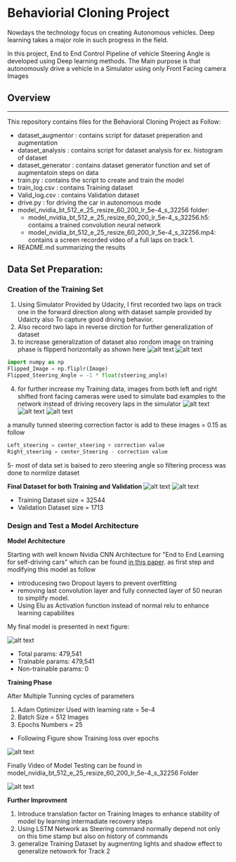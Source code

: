 # Behaviorial Cloning Project

Nowdays the technology focus on creating  Autonomous vehicles. Deep learning takes a major role in such progress in the field.

In this project, End to End Control Pipeline of vehicle Steering Angle is developed using Deep learning methods. The Main purpose is that autonomously drive a vehicle in a Simulator using only Front Facing camera Images


[//]: # (Image References)

[image1]: ./readme_images/normal.png "Normal Sample of center Camera Image"
[image2]: ./readme_images/flipped.png "Flipped Sample of center Camera Image"
[image3]: ./readme_images/center.jpg "Center Camera image with Steering angle = 0.0"
[image4]: ./readme_images/left.jpg "Left Camera image with Steering angle = 0.15"
[image5]: ./readme_images/right.jpg "Right Camera image with Steering angle = -0.15"
[image6]: ./readme_images/model.png "Custom Nvidia Model"
[image7]: ./model_nvidia_bt_512_e_25_resize_60_200_lr_5e-4_s_32256/model_nvidia_bt_512_e_25_resize_60_200_lr_5e-4_s_32256.png "Training Loss"
[image8]: ./readme_images/Training_dataset_Steering_command_Histogram.png "Training dataset Steering command Histogram"
[image9]: ./readme_images/Validation_dataset_Steering_command_Histogram.png "Validation dataset Steering command Histogram"
[image10]: ./readme_images/auto.gif "Testing Model"

## Overview
---
This repository contains files for the Behavioral Cloning Project as Follow:

* dataset_augmentor : contains script for dataset preperation and augmentation
* dataset_analysis : contains script for dataset analysis for ex. histogram of dataset
* dataset_generator : contains dataset generator function and set of augmentatoin steps on data
* train.py : contains the script to create and train the model
* train_log.csv : contains Training dataset 
* Valid_log.csv : contains Validation dataset
* drive.py : for driving the car in autonomous mode
* model_nvidia_bt_512_e_25_resize_60_200_lr_5e-4_s_32256 folder:
  * model_nvidia_bt_512_e_25_resize_60_200_lr_5e-4_s_32256.h5: contains a trained convolution neural network 
  * model_nvidia_bt_512_e_25_resize_60_200_lr_5e-4_s_32256.mp4: contains a screen recorded video of a full laps on track 1.
* README.md summarizing the results


## Data Set Preparation:
### Creation of the Training Set

1. Using Simulator Provided by Udacity, I first recorded two laps on track one in the forward direction along with dataset sample provided by Udaicty also To capture good driving behavior.
2. Also record two laps in reverse dirction for further generalization of dataset
3. to increase generalization of dataset also rondom image on training phase is flipperd horizontally as shown here
![alt text][image1] ![alt text][image2]

```python
import numpy as np
Flipped_Image = np.fliplr(Image)
Flipped_Steering_Angle = -1 * float(steering_angle)
```
4. for further increase my Training data, images from both left and right shifted front facing cameras were used to simulate bad examples to the network instead of driving recovery laps in the simulator
![alt text][image4] ![alt text][image3] ![alt text][image5]

a manully tunned steering correction factor is add to these images = 0.15 as follow

```python
Left_steering = center_steering + correction value
Right_steering = center_Steering - correction value
```
5- most of data set is baised to zero steering angle so filtering process was done to normlize dataset 

__Final Dataset for both Training and Validation__
![alt text][image8]
![alt text][image9] 

* Training Dataset size = 32544
* Validation Dataset size = 1713

### Design and Test a Model Architecture

__Model Architecture__

Starting with well known Nvidia CNN Architecture for "End to End Learning for self-driving cars" which can be found [in this paper](https://images.nvidia.com/content/tegra/automotive/images/2016/solutions/pdf/end-to-end-dl-using-px.pdf). as first step and modifying this model as follow
* introducesing two Dropout layers to prevent overfitting 
* removing last convolution layer and fully connected layer of 50 neuran to simplify model. 
* Using Elu as Activation function instead of normal relu to enhance learning capabilites

My final model is presented in next figure:

![alt text][image6]

* Total params: 479,541
* Trainable params: 479,541
* Non-trainable params: 0

__Training Phase__ 

After Multiple Tunning cycles of parameters
1. Adam Optimizer Used with learning rate = 5e-4
2. Batch Size = 512 Images
3. Epochs Numbers = 25
* Following Figure show Training loss over epochs

![alt text][image7]

Finally Video of Model Testing can be found in model_nvidia_bt_512_e_25_resize_60_200_lr_5e-4_s_32256 Folder

![alt text][image10]

__Further Improvment__


1. Introduce translation factor on Training Images to enhance stability of model by learning intermadiate recovery steps
2. Using LSTM Network as Steering command normally depend not only on this time stamp but also on history of commands
3. generalize Training Dataset by augmenting lights and shadow effect to generalize netowork for Track 2